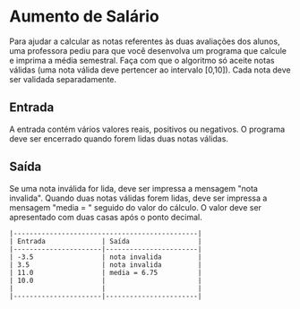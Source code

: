 # Aumento de Salário

Para ajudar a calcular as notas referentes às duas avaliações dos alunos, uma professora pediu para que você desenvolva um programa que calcule e imprima a média semestral. Faça com que o algoritmo só aceite notas válidas (uma nota válida deve pertencer ao intervalo [0,10]). Cada nota deve ser validada separadamente.

## Entrada
A entrada contém vários valores reais, positivos ou negativos. O programa deve ser encerrado quando forem lidas duas notas válidas.

## Saída
Se uma nota inválida  for lida, deve ser impressa a mensagem "nota invalida".
Quando duas notas válidas forem lidas, deve ser impressa a mensagem "media = " seguido do valor do cálculo. O valor deve ser apresentado com duas casas após o ponto decimal.

```
|----------------------------------------------|
| Entrada              | Saída                 |
|----------------------|-----------------------|
| -3.5                 | nota invalida         |
| 3.5                  | nota invalida         |
| 11.0                 | media = 6.75          |
| 10.0                 |                       |
|                      |                       |
|----------------------|-----------------------|
```
